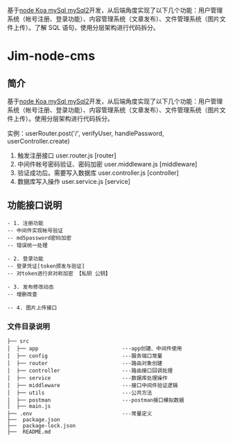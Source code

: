 基于[node Koa mySql mySql2](主要是为了学习node、Koa)开发，从后端角度实现了以下几个功能：用户管理系统（帐号注册、登录功能）、内容管理系统（文章发布）、文件管理系统（图片文件上传）。了解 SQL 语句，使用分层架构进行代码拆分。

# Jim-node-cms

## 简介

基于[node Koa mySql mySql2](主要是为了学习node、Koa)开发，从后端角度实现了以下几个功能：用户管理系统（帐号注册、登录功能）、内容管理系统（文章发布）、文件管理系统（图片文件上传）。使用分层架构进行代码拆分。

实例：userRouter.post('/', verifyUser, handlePassword, userController.create)

1. 触发注册接口 user.router.js [router]
2. 中间件帐号密码验证、密码加密 user.middleware.js [middleware]
3. 验证成功后。需要写入数据库 user.controller.js [controller]
4. 数据库写入操作 user.service.js [service]

## 功能接口说明

```
- 1. 注册功能
-- 中间件实现帐号验证
-- md5password密码加密
-- 错误统一处理

- 2. 登录功能
-- 登录凭证[token颁发与验证]
-- 对token进行非对称加密 【私钥 公钥】

- 3. 发布修改动态
-- 增删改查

-- 4. 图片上传接口
```

### 文件目录说明

```
├── src
│  ├── app                           ---app创建、中间件使用
│  ├── config                        ---服务端口常量
│  ├── router                        ---路由对象创建
│  ├── controller                    ---路由接口回调处理
│  ├── service                       ---数据库处理操作
│  ├── middleware                    ---接口中间件验证逻辑
│  ├── utils                         ---公共方法
│  ├── postman                       ---postman接口模拟数据
│  ├── main.js
├── .env                             ---常量定义
├──  package.json
├──  package-lock.json
├──  README.md


```
